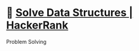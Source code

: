 # 🔗 [Solve Data Structures | HackerRank](https://www.hackerrank.com/domains/data-structures)
Problem Solving
